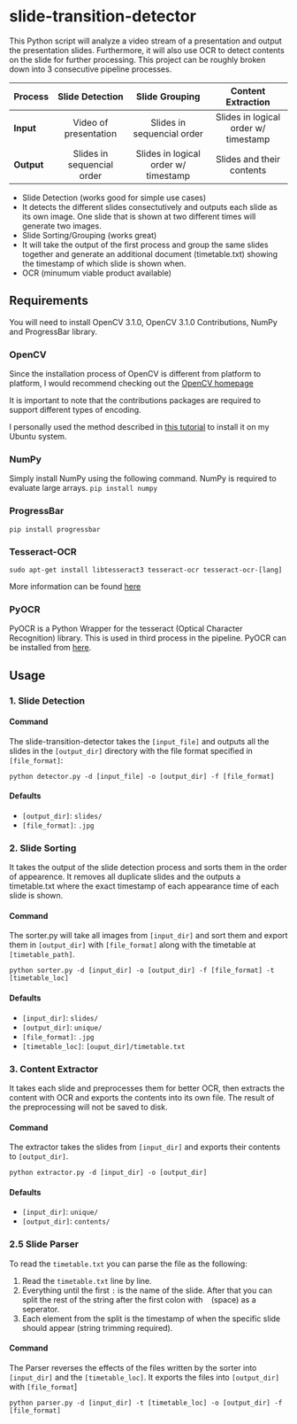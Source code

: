 # slide-transition-detector

This Python script will analyze a video stream of a presentation and output the presentation slides. Furthermore, it will also use OCR to detect contents on the slide for further processing.
This project can be roughly broken down into 3 consecutive pipeline processes. 

|**Process**|Slide Detection|Slide Grouping|Content Extraction|
|---|:---:|:---:|:---:|
|**Input**|Video of presentation|Slides in sequencial order|Slides in logical order w/ timestamp| 
|**Output**|Slides in sequencial order|Slides in logical order w/ timestamp|Slides and their contents|

* Slide Detection (works good for simple use cases)
 * It detects the different slides consectutively and outputs each slide as its own image. One slide that is shown at two different times will generate two images.
* Slide Sorting/Grouping (works great)
 * It will take the output of the first process and group the same slides together and generate an additional document (timetable.txt) showing the timestamp of which slide is shown when.
* OCR (minumum viable product available)

## Requirements
You will need to install OpenCV 3.1.0, OpenCV 3.1.0 Contributions, NumPy and ProgressBar library.
### OpenCV

Since the installation process of OpenCV is different from platform to platform, I would recommend checking out the [OpenCV homepage](http://opencv.org)

It is important to note that the contributions packages are required to support different types of encoding.

I personally used the method described in [this tutorial](http://embedonix.com/articles/image-processing/installing-opencv-3-1-0-on-ubuntu/) to install it on my Ubuntu system.

### NumPy
Simply install NumPy using the following command. NumPy is required to evaluate large arrays.
`pip install numpy`
### ProgressBar
`pip install progressbar`
### Tesseract-OCR
`sudo apt-get install libtesseract3 tesseract-ocr tesseract-ocr-[lang]`

More information can be found [here](https://github.com/tesseract-ocr/tesseract)

### PyOCR
PyOCR is a Python Wrapper for the tesseract (Optical Character Recognition) library. This is used in third process in the pipeline.
PyOCR can be installed from [here](https://github.com/jflesch/pyocr).


## Usage
### 1. Slide Detection
#### Command
The slide-transition-detector takes the `[input_file]` and outputs all the slides in the `[output_dir]` directory with the file format specified in `[file_format]`:

`python detector.py -d [input_file] -o [output_dir] -f [file_format]`

#### Defaults
* `[output_dir]`: `slides/`
* `[file_format]`: `.jpg`

### 2. Slide Sorting
It takes the output of the slide detection process and sorts them in the order of appearence. It removes all duplicate slides and the outputs a timetable.txt where the exact timestamp of each appearance time of each slide is shown.

#### Command
The sorter.py will take all images from `[input_dir]` and sort them and export them in `[output_dir]` with `[file_format]` along with the timetable at `[timetable_path]`.

`python sorter.py -d [input_dir] -o [output_dir] -f [file_format] -t [timetable_loc]`

#### Defaults
* `[input_dir]`: `slides/`
* `[output_dir]`: `unique/`
* `[file_format]`: `.jpg`
* `[timetable_loc]`: `[ouput_dir]/timetable.txt`

### 3. Content Extractor
It takes each slide and preprocesses them for better OCR, then extracts the content with OCR and exports the contents into its own file. The result of the preprocessing will not be saved to disk.

#### Command
The extractor takes the slides from `[input_dir]` and exports their contents to `[output_dir]`.

`python extractor.py -d [input_dir] -o [output_dir]`

#### Defaults
* `[input_dir]`: `unique/`
* `[output_dir]`: `contents/`

### 2.5 Slide Parser
To read the `timetable.txt` you can parse the file as the following:

1. Read the `timetable.txt` line by line.
2. Everything until the first `:` is the name of the slide. After that you can split the rest of the string after the first colon with ` ` (space) as a seperator.
3. Each element from the split is the timestamp of when the specific slide should appear (string trimming required).

#### Command
The Parser reverses the effects of the files written by the sorter into `[input_dir]` and the `[timetable_loc]`. It exports the files into `[output_dir]` with `[file_format`]

`python parser.py -d [input_dir] -t [timetable_loc] -o [output_dir] -f [file_format]`
